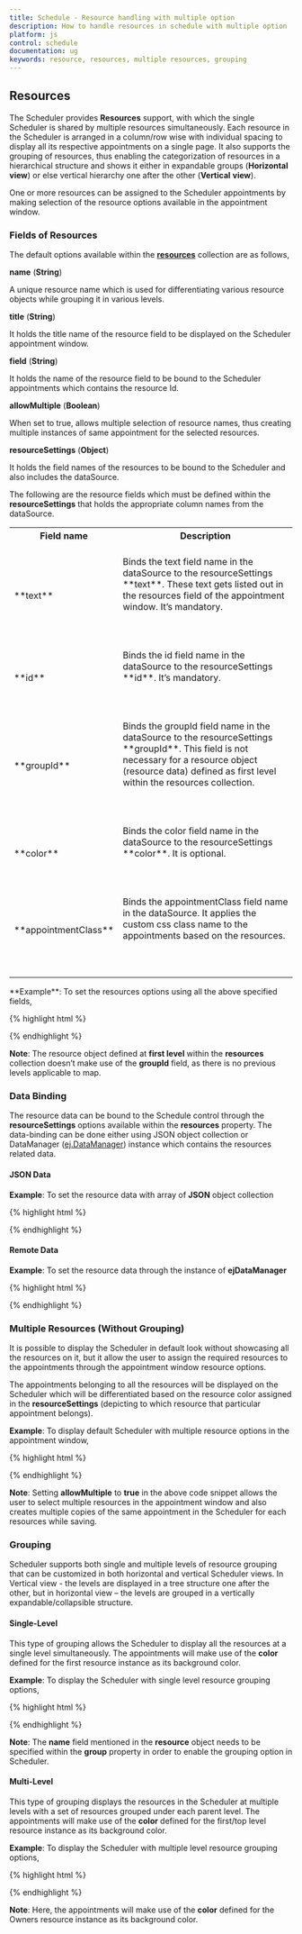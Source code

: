 ```yaml
---
title: Schedule - Resource handling with multiple option
description: How to handle resources in schedule with multiple option
platform: js
control: schedule
documentation: ug
keywords: resource, resources, multiple resources, grouping 
---
```

## Resources

The Scheduler provides **Resources** support, with which the single Scheduler is shared by multiple resources simultaneously. Each resource in the Scheduler is arranged in a column/row wise with individual spacing to display all its respective appointments on a single page. It also supports the grouping of resources, thus enabling the categorization of resources in a hierarchical structure and shows it either in expandable groups (**Horizontal** **view**) or else vertical hierarchy one after the other (**Vertical** **view**).

One or more resources can be assigned to the Scheduler appointments by making selection of the resource options available in the appointment window.

### Fields of Resources

The default options available within the **[resources](http://help.syncfusion.com/js/api/ejschedule#members:resources "")** collection are as follows,

**name** (**String**)

A unique resource name which is used for differentiating various resource objects while grouping it in various levels.

**title** (**String**)

It holds the title name of the resource field to be displayed on the Scheduler appointment window.

**field** (**String**)

It holds the name of the resource field to be bound to the Scheduler appointments which contains the resource Id.

**allowMultiple** (**Boolean**)

When set to true, allows multiple selection of resource names, thus creating multiple instances of same appointment for the selected resources.

**resourceSettings** (**Object**)

It holds the field names of the resources to be bound to the Scheduler and also includes the dataSource.

The following are the resource fields which must be defined within the **resourceSettings** that holds the appropriate column names from the dataSource.

<table>
<tr>
<th>
Field name<br/><br/></th><th>
Description<br/><br/></th></tr>
<tr>
<td>
**text**<br/><br/></td><td>
Binds the text field name in the dataSource to the resourceSettings **text**. These text gets listed out in the resources field of the appointment window. It’s mandatory.<br/><br/><br/><br/></td></tr>
<tr>
<td>
**id**<br/><br/></td><td>
Binds the id field name in the dataSource to the resourceSettings **id**. It’s mandatory.<br/><br/><br/><br/></td></tr>
<tr>
<td>
**groupId**<br/><br/></td><td>
Binds the groupId field name in the dataSource to the resourceSettings **groupId**. This field is not necessary for a resource object (resource data) defined as first level within the resources collection.<br/><br/><br/><br/></td></tr>
<tr>
<td>
**color**<br/><br/></td><td>
Binds the color field name in the dataSource to the resourceSettings **color**. It is optional.<br/><br/><br/><br/></td></tr>
<tr>
<td>
**appointmentClass**<br/><br/></td><td>
Binds the appointmentClass field name in the dataSource. It applies the custom css class name to the appointments based on the resources.<br/><br/><br/><br/></td></tr>
</table>
**Example**: To set the resources options using all the above specified fields,

{% highlight html %}


<div id="Schedule1"></div>

<script type="text/javascript">

$(function () {

$("#Schedule1").ejSchedule({

width: "100%",

currentDate: new Date(2015, 04, 05),

resources: [{

field: "ownerId", title: "Owner",

resourceSettings: {

dataSource: [

{ OwnerText: "Nancy", id: 1, OwnerColor: "#f8a398" },

{ OwnerText: "Steven", id: 2, OwnerColor: "#56ca95"}],

text: "OwnerText", id: "id", color: "OwnerColor"

}

},

{

field: "roomId", title: "Room(s)",

resourceSettings: {

dataSource: [

// groupId maps the current resources to the previous level of resource object (current groupId maps with previous level id field)

{ text: "Room1", id: 1, groupId: 1, color: "#f8a398" },

{ text: "Room2", id: 2, groupId: 2, color: "#56ca85"},

{ text: "Room3", id: 3, groupId: 2, color: "#56ac88"}],

text: "text", id: "id", color: "color", groupId: "groupId"

}

}],

appointmentSettings: {

dataSource: [{

Id: 100,

Subject: "Research on Sky Miracles",

StartTime: new Date(2015, 04, 05, 9, 00),

EndTime: new Date(2015, 04, 05, 10, 30),

ownerId: 2,

roomId: 3 

}],

resourceFields: "ownerId,roomId"

}

});

});

</script>





{% endhighlight %}

**Note**: The resource object defined at **first level** within the **resources** collection doesn’t make use of the **groupId** field, as there is no previous levels applicable to map.

### Data Binding

The resource data can be bound to the Schedule control through the **resourceSettings** options available within the **resources** property. The data-binding can be done either using JSON object collection or DataManager ([ej.DataManager](http://helpjs.syncfusion.com/js/datamanager/overview# "")) instance which contains the resources related data.

#### JSON Data

**Example**: To set the resource data with array of **JSON** object collection

{% highlight html %}


<div id="Schedule1"></div>

<script type="text/javascript">

$(function () {

$("#Schedule1").ejSchedule({

width: "100%",

currentDate: new Date(2015, 04, 05),

resources: [{

field: "ownerId", title: "Owner",

resourceSettings: {

dataSource: [

{ text: "Nancy", id: 1, color: "#f8a398" },

{ text: "Steven", id: 2, color: "#56ca85"}],

text: "text", id: "id", color: "color"

}

}],

appointmentSettings: {

dataSource: [{

Id: 100,

Subject: "Research on Sky Miracles",

StartTime: new Date(2015, 04, 05, 9, 00),

EndTime: new Date(2015, 04, 05, 10, 30),

ownerId: 2

},

{

Id: 101,

Subject: "Research on Clouds",

StartTime: new Date(2015, 04, 07, 7, 00),

EndTime: new Date(2015, 04, 07, 10, 30),

ownerId: 1

}],

resourceFields: "ownerId"

}

});

});

</script>





{% endhighlight %}

#### Remote Data

**Example**: To set the resource data through the instance of **ejDataManager**

{% highlight html %}


<div id="Schedule1"></div>

<script type="text/javascript">

$(function () {

var dataManager = ej.DataManager({

// referring data from remote service (url binding)

url: "http://mvc.syncfusion.com/OdataServices/Northwnd.svc"

});

// query to fetch the records from the specified table “Events”

var queryResource = ej.Query().select("CategoryID","CategoryName").from("Categories").take(3);

$("#Schedule1").ejSchedule({

width: "60%", height: "550px",

currentDate: new Date(2015, 04, 05),

resources: [{

field: "ownerId", title: "Owner",

resourceSettings: {

dataSource: dataManager,

text: "CategoryName", id: "CategoryID", query: queryResource

}

}],

appointmentSettings: {

dataSource: [{

Id: 100,

Subject: "Research on Sky Miracles",

StartTime: new Date(2015, 04, 05, 9, 00),

EndTime: new Date(2015, 04, 05, 10, 30),

ownerId: 2

},

{

Id: 101,

Subject: "Research on Clouds",

StartTime: new Date(2015, 04, 07, 7, 00),

EndTime: new Date(2015, 04, 07, 10, 30),

ownerId: 1

}],

resourceFields: "ownerId"

}

});

});

</script>





{% endhighlight %}

### Multiple Resources (Without Grouping)

It is possible to display the Scheduler in default look without showcasing all the resources on it, but it allow the user to assign the required resources to the appointments through the appointment window resource options.

The appointments belonging to all the resources will be displayed on the Scheduler which will be differentiated based on the resource color assigned in the **resourceSettings** (depicting to which resource that particular appointment belongs). 

**Example**: To display default Scheduler with multiple resource options in the appointment window,

{% highlight html %}


<div id="Schedule1"></div>

<script type="text/javascript">

$(function () {

$("#Schedule1").ejSchedule({

width: "100%",

currentDate: new Date(2015, 04, 05),

resources: [{

field: "ownerId", title: "Owner", allowMultiple: true,

resourceSettings: {

dataSource: [

{ text: "Nancy", id: 1, color: "#f8a398" },

{ text: "Steven", id: 2, color: "#56ca85"}],

text: "text", id: "id", color: "color"

}

}],

appointmentSettings: {

dataSource: [{

Id: 100,

Subject: "Research on Sky Miracles",

StartTime: new Date(2015, 04, 05, 9, 00),

EndTime: new Date(2015, 04, 05, 10, 30),

ownerId: 2

},

{

Id: 101,

Subject: "Research on Clouds",

StartTime: new Date(2015, 04, 07, 6, 00),

EndTime: new Date(2015, 04, 07, 9, 30),

ownerId: 1

}],

resourceFields: "ownerId"

}

});

});

</script>





{% endhighlight %}

**Note**: Setting **allowMultiple** to **true** in the above code snippet allows the user to select multiple resources in the appointment window and also creates multiple copies of the same appointment in the Scheduler for each resources while saving.

### Grouping

Scheduler supports both single and multiple levels of resource grouping that can be customized in both horizontal and vertical Scheduler views. In Vertical view - the levels are displayed in a tree structure one after the other, but in horizontal view – the levels are grouped in a vertically expandable/collapsible structure.

#### Single-Level

This type of grouping allows the Scheduler to display all the resources at a single level simultaneously. The appointments will make use of the **color** defined for the first resource instance as its background color. 

**Example**: To display the Scheduler with single level resource grouping options,

{% highlight html %}


<div id="Schedule1"></div>

<script type="text/javascript">

$(function () {

$("#Schedule1").ejSchedule({

width: "100%",

currentDate: new Date(2015, 04, 05),

group: {

resources: [ "Owners" ]

},

resources: [{

field: "ownerId", title: "Owner", name: "Owners",

resourceSettings: {

dataSource: [

{ text: "Nancy", id: 1, color: "#f8a398" },

{ text: "Steven", id: 2, color: "#56ca85"}],

text: "text", id: "id", color: "color"

}

}],

appointmentSettings: {

dataSource: [{

Id: 100,

Subject: "Research on Sky Miracles",

StartTime: new Date(2015, 04, 05, 9, 00),

EndTime: new Date(2015, 04, 05, 10, 30),

ownerId: 2

},

{

Id: 101,

Subject: "Discovery of exo-planets",

StartTime: new Date(2015, 04, 07, 6, 00),

EndTime: new Date(2015, 04, 07, 9, 30),

ownerId: 1

}],

resourceFields: "ownerId"

}

});

});

</script>





{% endhighlight %}

**Note**: The **name** field mentioned in the **resource** object needs to be specified within the **group** property in order to enable the grouping option in Scheduler.

#### Multi-Level

This type of grouping displays the resources in the Scheduler at multiple levels with a set of resources grouped under each parent level. The appointments will make use of the **color** defined for the first/top level resource instance as its background color. 

**Example**: To display the Scheduler with multiple level resource grouping options,

{% highlight html %}


<div id="Schedule1"></div>

<script type="text/javascript">

$(function () {

$("#Schedule1").ejSchedule({

width: "100%",

currentDate: new Date(2015, 04, 05),

group: {

resources: [ "Owners", "Rooms" ]

},

resources: [{

field: "ownerId", title: "Owner", name: "Owners",

resourceSettings: {

dataSource: [

{ OwnerText: "Nancy", id: 1, OwnerColor: "#f8a398" },

{ OwnerText: "Steven", id: 2, OwnerColor: "#56ca95"}],

text: "OwnerText", id: "id", color: "OwnerColor"

}

},

{

field: "roomId", title: "Room(s)", name: "Rooms",

resourceSettings: {

dataSource: [

// groupId maps the current resources to the previous level of resource object (current groupId maps with previous level id field)

{text: "Room1", id: 1, groupId: 1, color: "#f8a398" },

{ text: "Room2", id: 2, groupId: 2, color: "#56ca85" },

{ text: "Room3", id: 3, groupId: 2, color: "#56ac88"}],

text: "text", id: "id", color: "color", groupId: "groupId"

}

}],

appointmentSettings: {

dataSource: [{

Id: 100,

Subject: "Research on Sky Miracles",

StartTime: new Date(2015, 04, 05, 9, 00),

EndTime: new Date(2015, 04, 05, 10, 30),

ownerId: 2,

roomId: 3

}],

resourceFields: "ownerId,roomId"

}

});

});

</script>





{% endhighlight %}

**Note**: Here, the appointments will make use of the **color** defined for the Owners resource instance as its background color.

